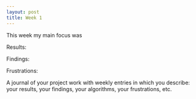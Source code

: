 ```yaml
---
layout: post
title: Week 1
---
```


This week my main focus was

Results:

Findings:

Frustrations:


A journal of your project work with weekly entries in which you describe: your results, your findings, your algorithms, your frustrations, etc.
